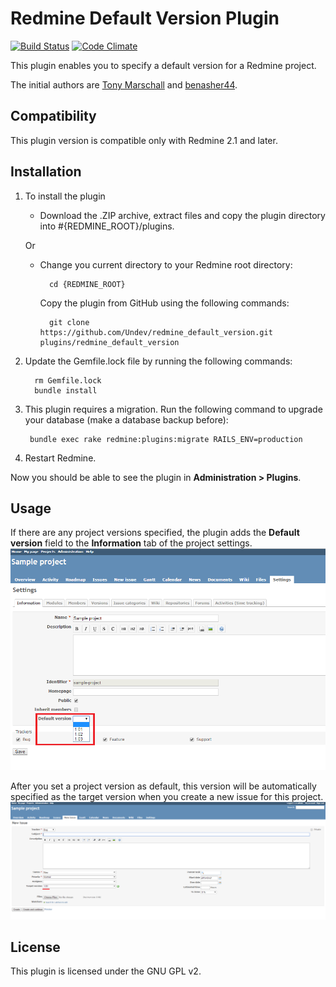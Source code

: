 # Redmine Default Version Plugin

[![Build Status](https://travis-ci.org/Undev/redmine_default_version.png)](https://travis-ci.org/Undev/redmine_default_version)
[![Code Climate](https://codeclimate.com/github/Undev/redmine_default_version.png)](https://codeclimate.com/github/Undev/redmine_default_version)

This plugin enables you to specify a default version for a Redmine project.

The initial authors are [Tony Marschall](https://github.com/tonymarschall/redmine_default_version) and [benasher44](https://github.com/benasher44/redmine_default_version).

## Compatibility

This plugin version is compatible only with Redmine 2.1 and later.

## Installation

1. To install the plugin
    * Download the .ZIP archive, extract files and copy the plugin directory into #{REDMINE_ROOT}/plugins.
    
    Or

    * Change you current directory to your Redmine root directory:  

            cd {REDMINE_ROOT}
            
      Copy the plugin from GitHub using the following commands:
      
            git clone https://github.com/Undev/redmine_default_version.git plugins/redmine_default_version

2. Update the Gemfile.lock file by running the following commands:  

         rm Gemfile.lock  
         bundle install
           
3. This plugin requires a migration. Run the following command to upgrade your database (make a database backup before):  

        bundle exec rake redmine:plugins:migrate RAILS_ENV=production
            
4. Restart Redmine.

Now you should be able to see the plugin in **Administration > Plugins**.

## Usage	

If there are any project versions specified, the plugin adds the **Default version** field to the **Information** tab of the project settings.  
![default version](default_version_1.png)

After you set a project version as default, this version will be automatically specified as the target version when you create a new issue for this project.  
![default version applied](default_version_2.PNG)

## License

This plugin is licensed under the GNU GPL v2. 